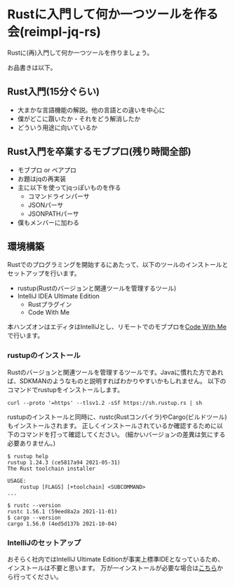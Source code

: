 # Rustに入門して何か一つツールを作る会(reimpl-jq-rs)

Rustに(再)入門して何か一つツールを作りましょう。

お品書きは以下。

## Rust入門(15分ぐらい)

- 大まかな言語機能の解説。他の言語との違いを中心に
- 僕がどこに躓いたか・それをどう解消したか
- どういう用途に向いているか

## Rust入門を卒業するモブプロ(残り時間全部)

- モブプロ or ペアプロ
- お題はjqの再実装
- 主に以下を使ってjqっぽいものを作る
  - コマンドラインパーサ
  - JSONパーサ
  - JSONPATHパーサ
- 僕もメンバーに加わる

## 環境構築

Rustでのプログラミングを開始するにあたって、以下のツールのインストールとセットアップを行います。

- rustup(Rustのバージョンと関連ツールを管理するツール)
- IntelliJ IDEA Ultimate Edition
  - Rustプラグイン
  - Code With Me

本ハンズオンはエディタはIntelliJとし、リモートでのモブプロを[Code With Me](https://pleiades.io/help/idea/code-with-me.html)で行います。

### rustupのインストール

Rustのバージョンと関連ツールを管理するツールです。Javaに慣れた方であれば、SDKMANのようなものと説明すればわかりやすいかもしれません。
以下のコマンドでrustupをインストールします。

```shell
curl --proto '=https' --tlsv1.2 -sSf https://sh.rustup.rs | sh
```

rustupのインストールと同時に、rustc(Rustコンパイラ)やCargo(ビルドツール)もインストールされます。
正しくインストールされているか確認するために以下のコマンドを打って確認してください。
(細かいバージョンの差異は気にする必要ありません。)

```shell
$ rustup help
rustup 1.24.3 (ce5817a94 2021-05-31)
The Rust toolchain installer

USAGE:
    rustup [FLAGS] [+toolchain] <SUBCOMMAND>
...

$ rustc --version
rustc 1.56.1 (59eed8a2a 2021-11-01)
$ cargo --version
cargo 1.56.0 (4ed5d137b 2021-10-04)
```

### IntelliJのセットアップ

おそらく社内ではIntelliJ Ultimate Editionが事実上標準IDEとなっているため、インストールは不要と思います。
万が一インストールが必要な場合は[こちら](https://www.jetbrains.com/ja-jp/idea/)から行ってください。

